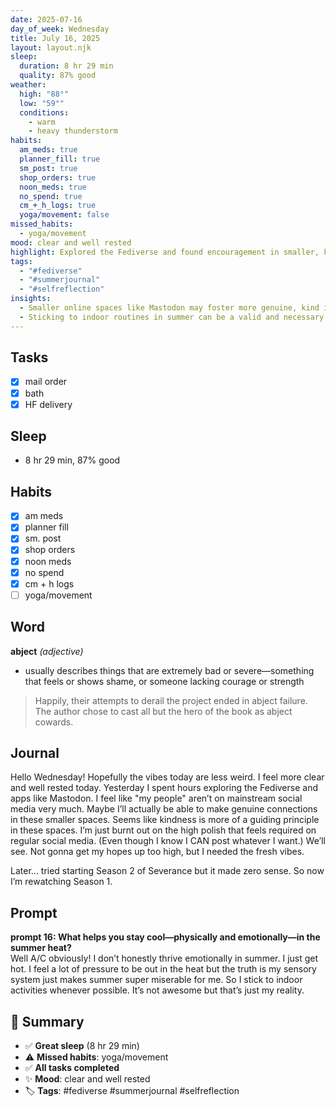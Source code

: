 ```yaml
---
date: 2025-07-16
day_of_week: Wednesday
title: July 16, 2025
layout: layout.njk
sleep:
  duration: 8 hr 29 min
  quality: 87% good
weather:
  high: "88°"
  low: "59°"
  conditions:
    - warm
    - heavy thunderstorm
habits:
  am_meds: true
  planner_fill: true
  sm_post: true
  shop_orders: true
  noon_meds: true
  no_spend: true
  cm_+_h_logs: true
  yoga/movement: false
missed_habits:
  - yoga/movement
mood: clear and well rested
highlight: Explored the Fediverse and found encouragement in smaller, kinder online spaces.
tags:
  - "#fediverse"
  - "#summerjournal"
  - "#selfreflection"
insights:
  - Smaller online spaces like Mastodon may foster more genuine, kind interactions than mainstream social media.
  - Sticking to indoor routines in summer can be a valid and necessary self-care strategy.
---
```


## Tasks
- [x] mail order  
- [x] bath  
- [x] HF delivery  

## Sleep
- 8 hr 29 min, 87% good

## Habits
- [x] am meds  
- [x] planner fill  
- [x] sm. post  
- [x] shop orders  
- [x] noon meds  
- [x] no spend  
- [x] cm + h logs  
- [ ] yoga/movement  

## Word
**abject** *(adjective)*  
- usually describes things that are extremely bad or severe—something that feels or shows shame, or someone lacking courage or strength  
> Happily, their attempts to derail the project ended in abject failure.  
> The author chose to cast all but the hero of the book as abject cowards.

## Journal
Hello Wednesday! Hopefully the vibes today are less weird. I feel more clear and well rested today. Yesterday I spent hours exploring the Fediverse and apps like Mastodon. I feel like "my people" aren’t on mainstream social media very much. Maybe I’ll actually be able to make genuine connections in these smaller spaces. Seems like kindness is more of a guiding principle in these spaces. I’m just burnt out on the high polish that feels required on regular social media. (Even though I know I CAN post whatever I want.) We’ll see. Not gonna get my hopes up too high, but I needed the fresh vibes.

Later… tried starting Season 2 of Severance but it made zero sense. So now I’m rewatching Season 1.

## Prompt
**prompt 16: What helps you stay cool—physically and emotionally—in the summer heat?**  
Well A/C obviously! I don’t honestly thrive emotionally in summer. I just get hot. I feel a lot of pressure to be out in the heat but the truth is my sensory system just makes summer super miserable for me. So I stick to indoor activities whenever possible. It’s not awesome but that’s just my reality.

## 📌 Summary
- ✅ **Great sleep** (8 hr 29 min)
- ⚠️ **Missed habits**: yoga/movement
- ✅ **All tasks completed**
- ✨ **Mood**: clear and well rested
- 🏷️ **Tags**: #fediverse #summerjournal #selfreflection